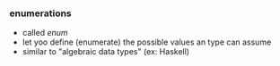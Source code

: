 ### enumerations

- called *enum*
- let yoo define (enumerate) the possible values an type can assume
- similar to "algebraic data types" (ex: Haskell)

